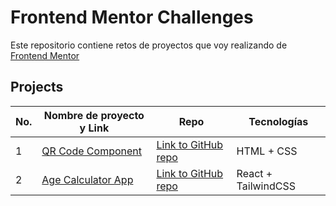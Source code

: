 # Frontend Mentor Challenges

Este repositorio contiene retos de proyectos que voy realizando de [Frontend Mentor](https://www.frontendmentor.io/challenges)

## Projects

| No. | Nombre de proyecto y Link                                       | Repo                                                                                          | Tecnologías         |
| --- | --------------------------------------------------------------- | --------------------------------------------------------------------------------------------- | ------------------- |
| 1   | [QR Code Component](https://qr-code-diloes.netlify.app/)        | [Link to GitHub repo](https://github.com/diloes/frontend_mentor/tree/main/qr-code-component)  | HTML + CSS          |
| 2   | [Age Calculator App](https://age-calculator-diloes.netlify.app) | [Link to GitHub repo](https://github.com/diloes/frontend_mentor/tree/main/age-calculator-app) | React + TailwindCSS |
